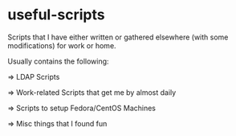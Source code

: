 # useful-scripts
Scripts that I have either written or gathered elsewhere (with some modifications) for work or home.

Usually contains the following:

  => LDAP Scripts
  
  => Work-related Scripts that get me by almost daily
  
  => Scripts to setup Fedora/CentOS Machines
  
  => Misc things that I found fun

